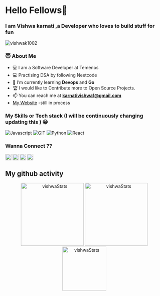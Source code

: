 # Hello Fellows👋

### I am Vishwa karnati ,a Developer who loves to build stuff for fun
<p align="left"> <img src="https://komarev.com/ghpvc/?username=vishwak1002&label=Profile%20views&color=0e75b6&style=flat" alt="vishwak1002" /> </p>

### 😇 About Me

- 💻 I am a Software Developer at Temenos 
- 💻 Practising DSA by following Neetcode
- 🌱 I’m currently learning **Devops** and **Go**
- 🏆 I would like to  Contribute more to Open Source Projects.
- 📫 You can reach me at  **karnativishwa1@gmail.com**
- [My Website](https://www.vishwakarnati.com)  -still in process

### My Skills or Tech stack (I will be continuously changing updating this ) 😁

![Javascript](https://img.shields.io/badge/javscript-%F7DF1E.svg?style=for-the-badge&logo=javascript&logoColor=black&color=F7DF1E)
![GIT](https://img.shields.io/badge/git-%3776AB.svg?style=for-the-badge&logo=git&logoColor=white&color=F05032)
![Python](https://img.shields.io/badge/python-%3776AB.svg?style=for-the-badge&logo=python&logoColor=white&color=3776AB)
![React](https://img.shields.io/badge/-React-05122A?style=for-the-badge&logo=reactt&logoColor=black&color=F7DF1E)


### Wanna Connect ?? 

[<img align="left" width="20px" src="https://cdn.jsdelivr.net/npm/simple-icons@v3/icons/github.svg"/>](https://github.com/vishwak1002)
[<img align="left"  width="20px" src="https://cdn.jsdelivr.net/npm/simple-icons@v3/icons/instagram.svg"/>](https://instagram.com/thecuriousvish)
[<img align="left"  width="20px" src="https://cdn.jsdelivr.net/npm/simple-icons@v3/icons/linkedin.svg"/>](https://www.linkedin.com/in/vishwasai-karnati-7a93a3182/)
[<img width="20px" src="https://cdn.jsdelivr.net/npm/simple-icons@v3/icons/twitter.svg"/>](https://twitter.com/vishwakarnati)



## My github activity 
<p align="center"> 
  <img height="200em" src="https://github-readme-stats.vercel.app/api?username=vishwak1002&show_icons=true" alt="vishwaStats" /> 
  <img height="200em" src="https://github-readme-stats.vercel.app/api/top-langs/?username=vishwak1002&layout=compact" alt="vishwaStats" />
  <img height="140em" src="https://github-readme-streak-stats.herokuapp.com/?user=vishwak1002&" alt="vishwaStats"/>

  
  
<!--
### Projects 💪


**vishwak1002/vishwak1002** is a ✨ _special_ ✨ repository because its `README.md` (this file) appears on your GitHub profile.

Here are some ideas to get you started:

- 🔭 I’m currently working on ...
- 🌱 I’m currently learning ...
- 👯 I’m looking to collaborate on ...
- 🤔 I’m looking for help with ...
- 💬 Ask me about ...
- 📫 How to reach me: ...
- 😄 Pronouns: ...
- ⚡ Fun fact: ...
-->
